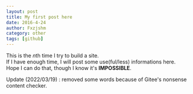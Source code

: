 ```yaml
---
layout: post
title: My first post here
date: 2016-4-24
author: Fxzjshm
category: other
tags: [github]
---
```



This is the *n*th time I try to build a site.  
If I have enough time, I will post some use(ful/less) informations here.  
Hope I can do that, though I know it's **IMPOSSIBLE**.

Update (2022/03/19) : removed some words because of Gitee's nonsense content checker.
